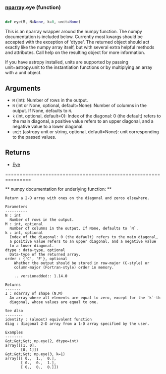 ### [nparray](nparray.md).eye (function)


```py

def eye(M, N=None, k=0, unit=None)

```



This is an nparray wrapper around the numpy function.  The
numpy documentation is included below.  Currently most kwargs
should be accepted with the exception of 'dtype'.  The returned
object should act exactly like the numpy array itself, but with
several extra helpful methods and attributes.  Call help on the
resulting object for more information.

If you have astropy installed, units are supported by passing unit=astropy.unit
to the instantiation functions or by multiplying an array with a unit object.


Arguments
------------
* `M` (int): Number of rows in the output.
* `N` (int or None, optional, default=None): Number of columns in the output.
If None, defaults to `N`.
* `k` (int, optional, default=0): Index of the diagonal: 0 (the default)
refers to the main diagonal, a positive value refers to an upper
diagonal, and a negative value to a lower diagonal.
* `unit` (astropy unit or string, optional, default=None): unit
corresponding to the passed values.

Returns
-----------
* [Eye](Eye.md)


===============================================================

** numpy documentation for underlying function: **


    Return a 2-D array with ones on the diagonal and zeros elsewhere.

    Parameters
    ----------
    N : int
      Number of rows in the output.
    M : int, optional
      Number of columns in the output. If None, defaults to `N`.
    k : int, optional
      Index of the diagonal: 0 (the default) refers to the main diagonal,
      a positive value refers to an upper diagonal, and a negative value
      to a lower diagonal.
    dtype : data-type, optional
      Data-type of the returned array.
    order : {'C', 'F'}, optional
        Whether the output should be stored in row-major (C-style) or
        column-major (Fortran-style) order in memory.

        .. versionadded:: 1.14.0

    Returns
    -------
    I : ndarray of shape (N,M)
      An array where all elements are equal to zero, except for the `k`-th
      diagonal, whose values are equal to one.

    See Also
    --------
    identity : (almost) equivalent function
    diag : diagonal 2-D array from a 1-D array specified by the user.

    Examples
    --------
    &gt;&gt;&gt; np.eye(2, dtype=int)
    array([[1, 0],
           [0, 1]])
    &gt;&gt;&gt; np.eye(3, k=1)
    array([[ 0.,  1.,  0.],
           [ 0.,  0.,  1.],
           [ 0.,  0.,  0.]])

    


